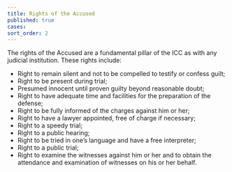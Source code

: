 ```yaml
---
title: Rights of the Accused
published: true
cases:
sort_order: 2
---
```



The rights of the Accused are a fundamental pillar of the ICC as with any judicial institution. These rights include:

* Right to remain silent and not to be compelled to testify or confess guilt;
* Right to be present during trial;
* Presumed innocent until proven guilty beyond reasonable doubt;
* Right to have adequate time and facilities for the preparation of the defense;
* Right to be fully informed of the charges against him or her;
* Right to have a lawyer appointed, free of charge if necessary;
* Right to a speedy trial;
* Right to a public hearing;
* Right to be tried in one’s language and have a free interpreter;
* Right to a public trial;
* Right to examine the witnesses against him or her and to obtain the attendance and examination of witnesses on his or her behalf.
